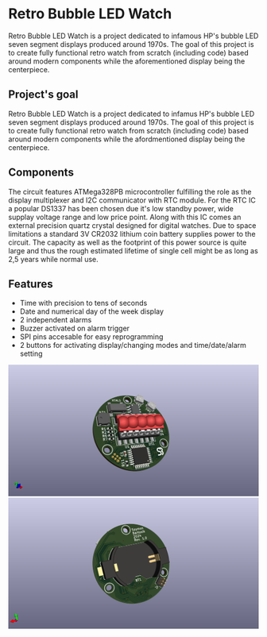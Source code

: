 # Retro Bubble LED Watch
Retro Bubble LED Watch is a project dedicated to infamous HP's bubble LED seven segment displays produced around 1970s. The goal of this project is to create fully functional retro watch from scratch (including code) based around modern components while the aforementioned display being the centerpiece.


## Project's goal
Retro Bubble LED Watch is a project dedicated to infamus HP's bubble LED seven segment displays produced around 1970s. The goal of this project is to create fully functional retro watch from scratch (including code) based around modern components while the afordmentioned display being the centerpiece.
## Components

The circuit features ATMega328PB microcontroller fulfilling the role as the display multiplexer and I2C communicator with RTC module. For the RTC IC a popular DS1337 has been chosen due it's low standby power, wide supplay voltage range and low price point. Along with this IC comes an external precision quartz crystal designed for digital watches. Due to space limitations a standard 3V CR2032 lithium coin battery supplies power to the circuit. The capacity as well as the footprint of this power source is quite large and thus the rough estimated lifetime of single cell might be as long as 2,5 years while normal use.

## Features
- Time with precision to tens of seconds
- Date and numerical day of the week display
- 2 independent alarms
- Buzzer activated on alarm trigger
- SPI pins accesable for easy reprogramming
- 2 buttons for activating display/changing modes and time/date/alarm setting

![PCB Top View](./images/PCB_top_view.png "PCB Top View")
![PCB Bottom View](./images/PCB_bottom_view.png "PCB Bottom View")